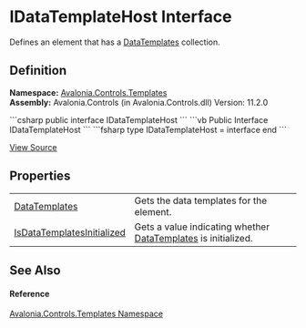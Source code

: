 # IDataTemplateHost Interface


Defines an element that has a <a href="P_Avalonia_Controls_Templates_IDataTemplateHost_DataTemplates">DataTemplates</a> collection.



## Definition
**Namespace:** <a href="N_Avalonia_Controls_Templates">Avalonia.Controls.Templates</a>  
**Assembly:** Avalonia.Controls (in Avalonia.Controls.dll) Version: 11.2.0

<Tabs groupId="api-code-preview">
<TabItem value="csharp" label="C#">
```csharp
public interface IDataTemplateHost
```
</TabItem>
<TabItem value="vb" label="VB">
```vb
Public Interface IDataTemplateHost
```
</TabItem>
<TabItem value="fsharp" label="F#">
```fsharp
type IDataTemplateHost = interface end
```
</TabItem>
</Tabs>



<a href="https://github.com/AvaloniaUI/Avalonia/tree/master/src/Avalonia.Controls/Templates/IDataTemplateHost.cs" title="View the source code">View Source</a>



## Properties
<table>
<tr>
<td><a href="P_Avalonia_Controls_Templates_IDataTemplateHost_DataTemplates">DataTemplates</a></td>
<td>Gets the data templates for the element.</td>
</tr>
<tr>
<td><a href="P_Avalonia_Controls_Templates_IDataTemplateHost_IsDataTemplatesInitialized">IsDataTemplatesInitialized</a></td>
<td>Gets a value indicating whether <a href="P_Avalonia_Controls_Templates_IDataTemplateHost_DataTemplates">DataTemplates</a> is initialized.</td>
</tr>
</table>

## See Also


#### Reference
<a href="N_Avalonia_Controls_Templates">Avalonia.Controls.Templates Namespace</a>  
